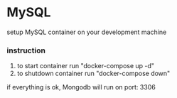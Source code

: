 # MySQL

setup MySQL container on your development machine

### instruction

1. to start container run "docker-compose up -d"
2. to shutdown container run "docker-compose down"

if everything is ok, Mongodb will run on port: 3306
